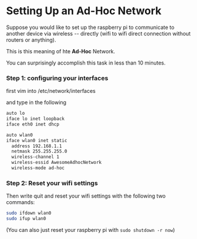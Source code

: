 Setting Up an Ad-Hoc Network
============================

Suppose you would like to set up the raspberry pi to communicate to another device via wireless -- directly (wifi to wifi direct connection without routers or anything).

This is this meaning of hte __Ad-Hoc__ Network.

You can surprisingly accomplish this task in less than 10 minutes. 

### Step 1: configuring your interfaces


first vim into /etc/network/interfaces 

and type in the following 


``` bash
auto lo
iface lo inet loopback
iface eth0 inet dhcp

auto wlan0
iface wlan0 inet static
  address 192.168.1.1
  netmask 255.255.255.0
  wireless-channel 1
  wireless-essid AwesomeAdhocNetwork
  wireless-mode ad-hoc
```

### Step 2: Reset your wifi settings

Then write quit and reset your wifi settings with the following two commands:

``` bash
sudo ifdown wlan0
sudo ifup wlan0
```

(You can also just reset your raspberry pi with `sudo shutdown -r now`)
